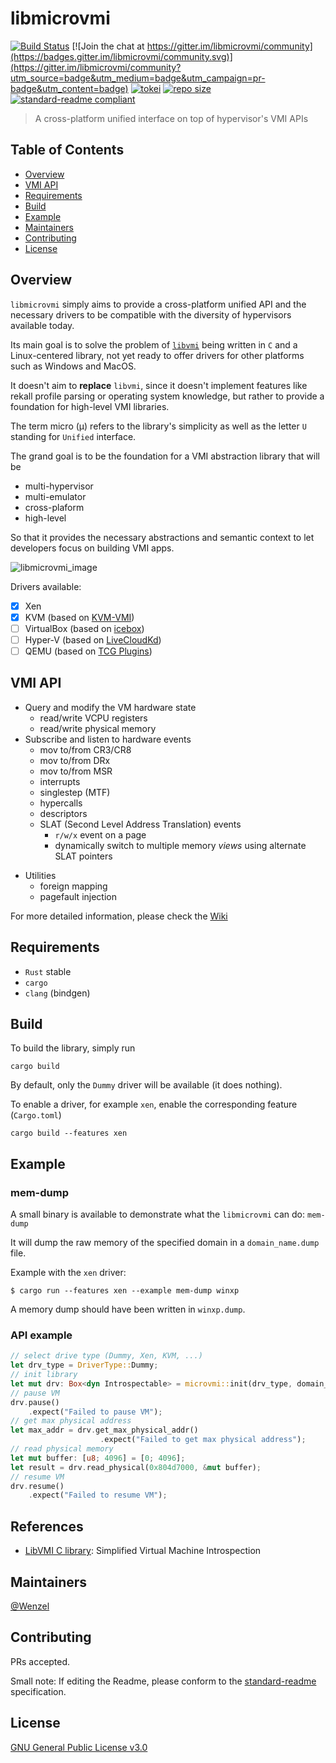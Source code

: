 # libmicrovmi

[![Build Status](https://travis-ci.com/Wenzel/libmicrovmi.svg?branch=master)](https://travis-ci.com/Wenzel/libmicrovmi)
[![Join the chat at https://gitter.im/libmicrovmi/community](https://badges.gitter.im/libmicrovmi/community.svg)](https://gitter.im/libmicrovmi/community?utm_source=badge&utm_medium=badge&utm_campaign=pr-badge&utm_content=badge)
[![tokei](https://tokei.rs/b1/github/Wenzel/libmicrovmi)](https://github.com/Wenzel/libmicrovmi)
[![repo size](https://img.shields.io/github/repo-size/Wenzel/libmicrovmi)](https://github.com/Wenzel/libmicrovmi)
[![standard-readme compliant](https://img.shields.io/badge/readme%20style-standard-brightgreen.svg?style=flat-square)](https://github.com/RichardLitt/standard-readme)

> A cross-platform unified interface on top of hypervisor's VMI APIs

## Table of Contents

- [Overview](#overview)
- [VMI API](#vmi-api)
- [Requirements](#requirements)
- [Build](#build)
- [Example](#example)
- [Maintainers](#maintainers)
- [Contributing](#contributing)
- [License](#license)

## Overview

`libmicrovmi` simply aims to provide a cross-platform unified API and the necessary drivers to be
compatible with the diversity of hypervisors available today.

Its main goal is to solve the problem of [`libvmi`](https://github.com/libvmi/libvmi) being written in `C` and a
Linux-centered library, not yet ready to offer drivers for other platforms such
as Windows and MacOS.

It doesn't aim to **replace** `libvmi`, since it doesn't implement features like rekall profile parsing or operating system knowledge, but rather to provide a foundation for high-level VMI libraries.

The term micro (μ) refers to the library's simplicity as well as the letter `U`
standing for `Unified` interface.

The grand goal is to be the foundation for a VMI abstraction library that will
be
- multi-hypervisor
- multi-emulator
- cross-plaform
- high-level

So that it provides the necessary abstractions and semantic context to let
developers focus on building VMI apps.

![libmicrovmi_image](https://user-images.githubusercontent.com/964610/67619627-51036e80-f7ed-11e9-80f6-2eb15b018108.png)

Drivers available:

- [x] Xen
- [x] KVM (based on [KVM-VMI](https://github.com/KVM-VMI/kvm-vmi))
- [ ] VirtualBox (based on [icebox](https://github.com/thalium/icebox))
- [ ] Hyper-V (based on [LiveCloudKd](https://github.com/comaeio/LiveCloudKd))
- [ ] QEMU (based on [TCG Plugins](https://github.com/comaeio/LiveCloudKd))

## VMI API

* Query and modify the VM hardware state
    - read/write VCPU registers
    - read/write physical memory
* Subscribe and listen to hardware events
    - mov to/from CR3/CR8
    - mov to/from DRx
    - mov to/from MSR
    - interrupts
    - singlestep (MTF)
    - hypercalls
    - descriptors
    - SLAT (Second Level Address Translation) events
        - `r/w/x` event on a page
        - dynamically switch to multiple memory _views_ using alternate SLAT pointers
- Utilities
    - foreign mapping
    - pagefault injection

For more detailed information, please check the [Wiki](https://github.com/Wenzel/libmicrovmi/wiki)

## Requirements

- `Rust` stable
- `cargo`
- `clang` (bindgen)

## Build

To build the library, simply run

    cargo build

By default, only the `Dummy` driver will be available (it does nothing).

To enable a driver, for example `xen`, enable the corresponding feature
(`Cargo.toml`)

    cargo build --features xen

## Example

### mem-dump

A small binary is available to demonstrate what the `libmicrovmi` can do: `mem-dump`

It will dump the raw memory of the specified domain in a `domain_name.dump`
file.

Example with the `xen` driver:
~~~
$ cargo run --features xen --example mem-dump winxp
~~~

A memory dump should have been written in `winxp.dump`.

### API example

~~~Rust
// select drive type (Dummy, Xen, KVM, ...)
let drv_type = DriverType::Dummy;
// init library
let mut drv: Box<dyn Introspectable> = microvmi::init(drv_type, domain_name);
// pause VM
drv.pause()
    .expect("Failed to pause VM");
// get max physical address
let max_addr = drv.get_max_physical_addr()
                    .expect("Failed to get max physical address");
// read physical memory
let mut buffer: [u8; 4096] = [0; 4096];
let result = drv.read_physical(0x804d7000, &mut buffer);
// resume VM
drv.resume()
    .expect("Failed to resume VM");
~~~

## References

- [LibVMI C library](https://github.com/libvmi/libvmi): Simplified Virtual Machine Introspection

## Maintainers

[@Wenzel](https://github.com/Wenzel)

## Contributing

PRs accepted.

Small note: If editing the Readme, please conform to the [standard-readme](https://github.com/RichardLitt/standard-readme) specification.

## License

[GNU General Public License v3.0](https://github.com/Wenzel/pyvmidbg/blob/master/LICENSE)


